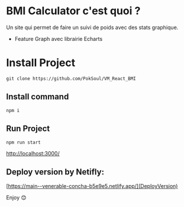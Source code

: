 # BMI Calculator c'est quoi ?
 Un site qui permet de faire un suivi de poids avec des stats graphique.
- Feature Graph avec librairie Echarts


# Install Project
```
git clone https://github.com/PokSoul/VM_React_BMI
```
## Install command
```
npm i
```
## Run Project
```
npm run start
```
[http://localhost:3000/](http://localhost:3000/)

## Deploy version by Netifly:

[https://main--venerable-concha-b5e9e5.netlify.app/](DeployVersion)



Enjoy 😊 


